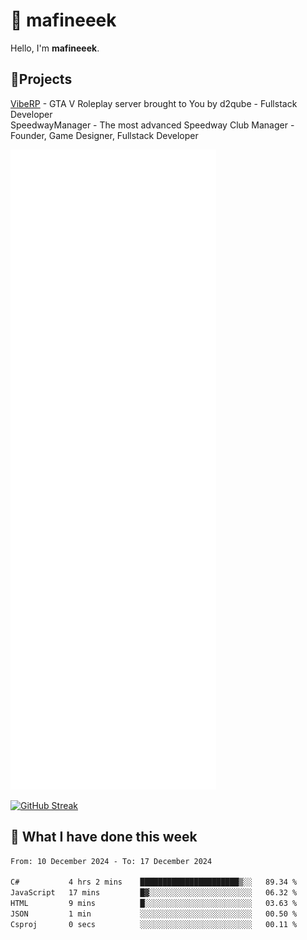 # 👋 mafineeek
Hello, I'm **mafineeek**.

## 📝Projects

[VibeRP](https://v-rp.pl) - GTA V Roleplay server brought to You by d2qube - Fullstack Developer<br/>
SpeedwayManager - The most advanced Speedway Club Manager - Founder, Game Designer, Fullstack Developer


![](./github-metrics.svg)

[![GitHub Streak](https://streak-stats.demolab.com/?user=mafineeek)](https://git.io/streak-stats)

## 📰 What I have done this week
<!--START_SECTION:waka-->

```txt
From: 10 December 2024 - To: 17 December 2024

C#           4 hrs 2 mins    ██████████████████████▒░░   89.34 %
JavaScript   17 mins         █▓░░░░░░░░░░░░░░░░░░░░░░░   06.32 %
HTML         9 mins          █░░░░░░░░░░░░░░░░░░░░░░░░   03.63 %
JSON         1 min           ░░░░░░░░░░░░░░░░░░░░░░░░░   00.50 %
Csproj       0 secs          ░░░░░░░░░░░░░░░░░░░░░░░░░   00.11 %
```

<!--END_SECTION:waka-->
